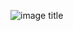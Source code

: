 ![image title](http://estruyf-github.azurewebsites.net/api/VisitorHit?user=HarshMantri&repo=github-visitors-badge&label=Profile+Views&countColorcountColor&countColor=%237B1E7A)

